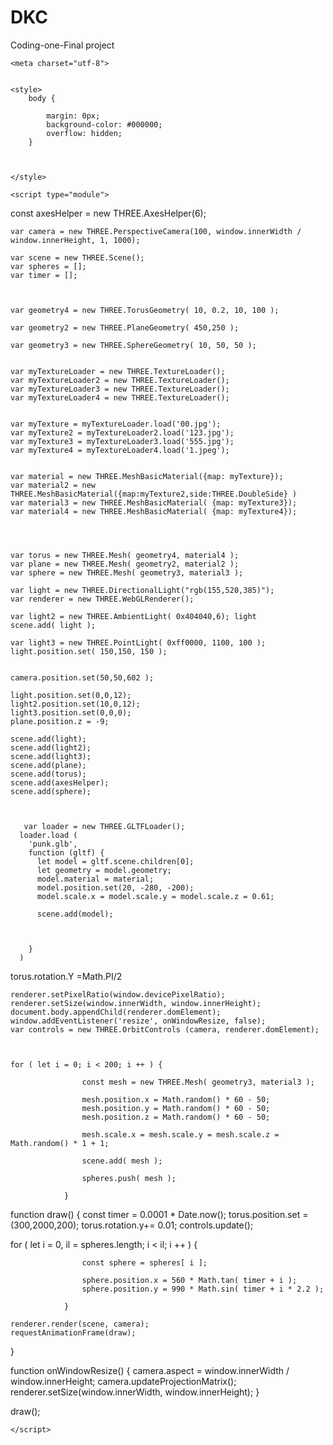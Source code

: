 # DKC
Coding-one-Final project

<html>

<head>
 <script src = "https://mimicproject.com/libs/maximilian.v.0.1.js"></script>
 
<script src="https://cdnjs.cloudflare.com/ajax/libs/three.js/r126/three.min.js" integrity="sha512-n8IpKWzDnBOcBhRlHirMZOUvEq2bLRMuJGjuVqbzUJwtTsgwOgK5aS0c1JA647XWYfqvXve8k3PtZdzpipFjgg==" crossorigin="anonymous"></script>
<script src="https://unpkg.com/three@0.126.0/examples/js/loaders/GLTFLoader.js"></script>
 
 <script src = "https://mimicproject.com/libs/maximilian.js"></script>
  
  <script src = "orbitControls.js"></script>
  
  
	<meta charset="utf-8">
  
  
	<style>
		body {
          
			margin: 0px;
		    background-color: #000000;
			overflow: hidden;
		}
      
      
      
	</style>
</head>

<body>
  
  <object height="100" width="100" data="music.mp3"></object>
 
  
	<script type="module">
      


      
   const axesHelper = new THREE.AxesHelper(6);
    
	var camera = new THREE.PerspectiveCamera(100, window.innerWidth / window.innerHeight, 1, 1000); 
      
	var scene = new THREE.Scene();  
    var spheres = [];
    var timer = [];
      
   
  
	var geometry4 = new THREE.TorusGeometry( 10, 0.2, 10, 100 );
   
    var geometry2 = new THREE.PlaneGeometry( 450,250 );
  
    var geometry3 = new THREE.SphereGeometry( 10, 50, 50 );
      
      
	var myTextureLoader = new THREE.TextureLoader();
    var myTextureLoader2 = new THREE.TextureLoader(); 
    var myTextureLoader3 = new THREE.TextureLoader(); 
    var myTextureLoader4 = new THREE.TextureLoader(); 

      
	var myTexture = myTextureLoader.load('00.jpg'); 
    var myTexture2 = myTextureLoader2.load('123.jpg');  
    var myTexture3 = myTextureLoader3.load('555.jpg'); 
    var myTexture4 = myTextureLoader4.load('1.jpeg'); 
  
      
	var material = new THREE.MeshBasicMaterial({map: myTexture}); 
    var material2 = new THREE.MeshBasicMaterial({map:myTexture2,side:THREE.DoubleSide} )
    var material3 = new THREE.MeshBasicMaterial( {map: myTexture3});
    var material4 = new THREE.MeshBasicMaterial( {map: myTexture4});
   
      

     
    var torus = new THREE.Mesh( geometry4, material4 );
    var plane = new THREE.Mesh( geometry2, material2 ); 
    var sphere = new THREE.Mesh( geometry3, material3 );
      
	var light = new THREE.DirectionalLight("rgb(155,520,385)");    
	var renderer = new THREE.WebGLRenderer();

    var light2 = new THREE.AmbientLight( 0x404040,6); light
    scene.add( light );
      
    var light3 = new THREE.PointLight( 0xff0000, 1100, 100 );
    light.position.set( 150,150, 150 );
  
    
    camera.position.set(50,50,602 );

	light.position.set(0,0,12);
    light2.position.set(10,0,12);
    light3.position.set(0,0,0);
    plane.position.z = -9; 

	scene.add(light);
    scene.add(light2);
    scene.add(light3);
    scene.add(plane);
    scene.add(torus);
    scene.add(axesHelper);
    scene.add(sphere);
    

     
       var loader = new THREE.GLTFLoader();
      loader.load (
      	'punk.glb',
        function (gltf) {
          let model = gltf.scene.children[0];
          let geometry = model.geometry;
          model.material = material;
          model.position.set(20, -280, -200);
          model.scale.x = model.scale.y = model.scale.z = 0.61;
          
          scene.add(model);
          
          
          
        } 
      )

      
      
  
  torus.rotation.Y =Math.PI/2
  
      
	renderer.setPixelRatio(window.devicePixelRatio);
	renderer.setSize(window.innerWidth, window.innerHeight);
	document.body.appendChild(renderer.domElement);
	window.addEventListener('resize', onWindowResize, false); 
    var controls = new THREE.OrbitControls (camera, renderer.domElement);

     
      
 	for ( let i = 0; i < 200; i ++ ) {

					const mesh = new THREE.Mesh( geometry3, material3 );

					mesh.position.x = Math.random() * 60 - 50;
					mesh.position.y = Math.random() * 60 - 50;
					mesh.position.z = Math.random() * 60 - 50;

					mesh.scale.x = mesh.scale.y = mesh.scale.z = Math.random() * 1 + 1;

					scene.add( mesh );

					spheres.push( mesh );

				}

 
  
function draw() {
   const timer = 0.0001 * Date.now();
    torus.position.set = (300,2000,200);
    torus.rotation.y+= 0.01;
    controls.update();
  
  for ( let i = 0, il = spheres.length; i < il; i ++ ) {

					const sphere = spheres[ i ];

					sphere.position.x = 560 * Math.tan( timer + i );
					sphere.position.y = 990 * Math.sin( timer + i * 2.2 );

				}
  
	renderer.render(scene, camera);
	requestAnimationFrame(draw);
}
      
      
    
function onWindowResize() {
	camera.aspect = window.innerWidth / window.innerHeight;
	camera.updateProjectionMatrix();
	renderer.setSize(window.innerWidth, window.innerHeight);
}    
      
draw();
      
      
      
	</script>
</body>

</html>
